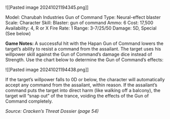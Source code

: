 ![[Pasted image 20241021194345.png]]

Model: Charubah Industries Gun of Command
Type: Neural-effect blaster
Scale: Character
Skill: Blaster: gun of command
Ammo: 6
Cost: 17,500
Availability: 4, R or X
Fire Rate: 1
Range: 3-7/25/50
Damage: 5D, Special (See below)

**Game Notes:** 
A successful hit with the Hapan Gun of Command lowers the target’s ability to resist a command from the assailant. The target uses his willpower skill against the Gun of Command’s damage dice instead of Strength. Use the chart below to determine the Gun of Command’s effects:

![[Pasted image 20241021194438.png]]

If the target’s willpower falls to 0D or below, the character will automatically accept any command from the assailant, within reason. If the assailant’s command puts the target into direct harm (like walking off a balcony), the target will “snap out” of the trance, voiding the effects of the Gun of Command completely.


*Source: Cracken’s Threat Dossier (page 54)*